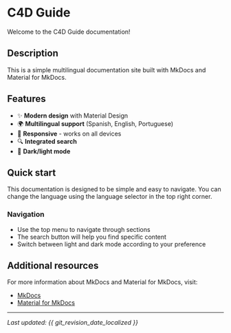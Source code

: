 # C4D Guide

Welcome to the C4D Guide documentation!

## Description

This is a simple multilingual documentation site built with MkDocs and Material for MkDocs.

## Features

- ✨ **Modern design** with Material Design
- 🌍 **Multilingual support** (Spanish, English, Portuguese)
- 📱 **Responsive** - works on all devices
- 🔍 **Integrated search**
- 🌙 **Dark/light mode**

## Quick start

This documentation is designed to be simple and easy to navigate. You can change the language using the language selector in the top right corner.

### Navigation

- Use the top menu to navigate through sections
- The search button will help you find specific content
- Switch between light and dark mode according to your preference

## Additional resources

For more information about MkDocs and Material for MkDocs, visit:

- [MkDocs](https://www.mkdocs.org/)
- [Material for MkDocs](https://squidfunk.github.io/mkdocs-material/)

---

*Last updated: {{ git_revision_date_localized }}*
